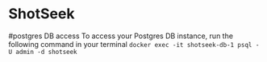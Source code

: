# ShotSeek

#postgres DB access
To access your Postgres DB instance, run the following command in your terminal
`docker exec -it shotseek-db-1 psql -U admin -d shotseek`